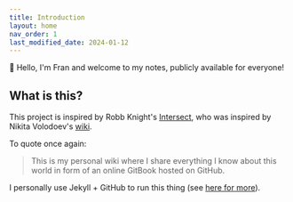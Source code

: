 ```yaml
---
title: Introduction
layout: home
nav_order: 1
last_modified_date: 2024-01-12
---
```


👋 Hello, I'm Fran and welcome to my notes, publicly available for everyone!

## What is this?

This project is inspired by Robb Knight's [Intersect](https://intersect.rknight.me/), who was inspired by Nikita Volodoev's [wiki](https://wiki.nikitavoloboev.xyz/).

To quote once again:

> This is my personal wiki where I share everything I know about this world in form of an online GitBook hosted on GitHub.

I personally use Jekyll + GitHub to run this thing (see [here for more](/docs/meta)).